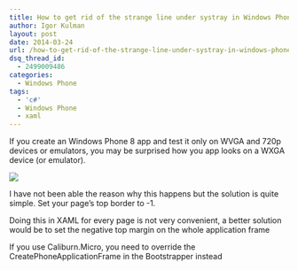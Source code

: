 ```yaml
---
title: How to get rid of the strange line under systray in Windows Phone 8
author: Igor Kulman
layout: post
date: 2014-03-24
url: /how-to-get-rid-of-the-strange-line-under-systray-in-windows-phone-8/
dsq_thread_id:
  - 2499009486
categories:
  - Windows Phone
tags:
  - 'c#'
  - Windows Phone
  - xaml
---
```

If you create an Windows Phone 8 app and test it only on WVGA and 720p devices or emulators, you may be surprised how you app looks on a WXGA device (or emulator). 

[<img src="http://blog.kulman.sk/wp-content/uploads/2014/03/line.png"  class="alignnone size-full wp-image-890" />][1]

I have not been able the reason why this happens but the solution is quite simple. Set your page&#8217;s top border to -1. 

Doing this in XAML for every page is not very convenient, a better solution would be to set the negative top margin on the whole application frame

If you use Caliburn.Micro, you need to override the CreatePhoneApplicationFrame in the Bootstrapper instead

 [1]: http://blog.kulman.sk/wp-content/uploads/2014/03/line.png